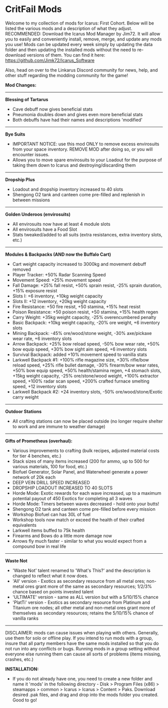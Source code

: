 # CritFail Mods

Welcome to my collection of mods for Icarus: First Cohort. Below will be listed the various mods and a description of what they adjust. RECOMMENDED: Download the Icarus Mod Manager by Jim72. It will allow you to easily and conveniently install, remove, merge, and update any mods you use! Mods can be updated every week simply by updating the data folder and then updating the installed mods without the need to re-download versions of them. You can find it here: https://github.com/Jimk72/Icarus_Software

Also, head on over to the Linkarus Discord community for news, help, and other stuff regarding the modding community for the game!

**Mod Changes:**

_______________________________________________________________________________________________________________________________________________________________________

**Blessing of Tartarus**
* Cave debuff now gives beneficial stats
* Pneumonia doubles down and gives even more beneficial stats
* Both debuffs have had their names and descriptions 'modified'
_______________________________________________________________________________________________________________________________________________________________________

**Bye Suits** 
* IMPORTANT NOTICE: use this mod ONLY to remove excess envirosuits from your space inventory. REMOVE MOD after doing so, or you will encounter issues.
* Allows you to move spare envirosuits to your Loadout for the purpose of taking them down to Icarus and destroying/discarding them
_______________________________________________________________________________________________________________________________________________________________________

**Dropship Plus**
* Loadout and dropship inventory increased to 40 slots
* Shengong O2 tank and canteen come pre-filled and replenish in between missions
_______________________________________________________________________________________________________________________________________________________________________

**Golden Underoos (envirosuits)**
* All envirosuits now have at least 4 module slots
* All envirosuits have a Food Slot
* Stats tweaked/added to all suits (extra resistances, extra inventory slots, etc.)
_______________________________________________________________________________________________________________________________________________________________________

**Modules & Backpacks (AND now the Buffalo Cart)**
* Cart weight capacity increased to 3000kg and movement debuff removed
* Player Tracker: +50% Radar Scanning Speed
* Movement Speed: +25% movement speed
* Fall Damage: +25% fall resist, +50% sprain resist, -25% sprain duration, +15% exposure resist
* Slots I: +6 inventory, +10kg weight capacity
* Slots II: +12 inventory, +20kg weight capacity
* Fire Resistance: +50 fire resist, +50 stamina, +15% heat resist
* Poison Resistance: +50 poison resist, +50 stamina, +15% health regen
* Carry Weight: +35kg weight capacity, -25% overencumbered penalty
* Basic Backpack: +10kg weight capacity, -20% ore weight, +6 inventory slots
* Mining Backpack: -45% ore/wood/stone weight, -30% axe/pickaxe wear rate, +6 inventory slots
* Arrow Backpack: +25% bow reload speed, -50% bow wear rate, +50% bow equip speed, +30% bow sight aim speed, +6 inventory slots
* Survival Backpack: added +10% movement speed to vanilla stats
* Larkwell Backpack #1: +100% rifle magazine size, +30% rifle/bow reload speed, +25% rifle bullet damage, -30% firearm/bow wear rates, +50% bow equip speed, +50% health/stamina regen, +4 stomach slots, +15kg weight capacity, -25% ore/stone/wood weight, +100% extractor speed, +100% radar scan speed, +200% crafted furnace smelting speed, +12 inventory slots
* Larkwell Backpack #2: +24 inventory slots, -50% ore/wood/stone/Exotic carry weight
_______________________________________________________________________________________________________________________________________________________________________

**Outdoor Stations**
* All crafting stations can now be placed outside (no longer require shelter to work and are immune to weather damage)
_______________________________________________________________________________________________________________________________________________________________________

**Gifts of Prometheus (overhaul):**
* Various improvements to crafting (bulk recipes, adjusted material costs for tier 4 benches, etc.)
* Stack sizes of many items increased (200 for ammo, up to 500 for various materials, 100 for food, etc.)
* Biofuel Generator, Solar Panel, and Waterwheel generate a power network of 20k each
* DEEP VEIN DRILL SPEED INCREASED
* DROPSHIP LOADOUT INCREASED TO 40 SLOTS
* Horde Mode: Exotic rewards for each wave increased, up to a maximum potential payout of 450 Exotics for completing all 3 waves
* Horde Mode: Timers between waves decreased - hold onto your butts!
* Shengong O2 tank and canteen come pre-filled before every mission
* Workshop Biofuel can has 30L of fuel
* Workshop tools now match or exceed the health of their crafted equivalents
* Larkwell items buffed to 75k health
* Firearms and Bows do a little more damage now
* Arrows fly much faster - similar to what you would expect from a compound bow in real life
_______________________________________________________________________________________________________________________________________________________________________

**Waste Not**
* 'Waste Not' talent renamed to 'What's This?' and the description is changed to reflect what it now does.
* 'All' version - Exotics as secondary resource from all metal ores; non-metal ores grant more of the same as secondary resources; 1/2/3% chance based on points invested talent
* 'ULTIMATE' version - same as ALL version but with a 5/10/15% chance
* 'PlatTi' version - Exotics as secondary resource from Platinum and Titanium ore nodes; all other metal and non-metal ores grant more of themselves as secondary resources; retains the 5/10/15% chance of vanilla ranks
_______________________________________________________________________________________________________________________________________________________________________

DISCLAIMER: mods can cause issues when playing with others. Generally, use them for solo or offline play. If you intend to run mods with a group, insure that all party members have the same mods installed so that you do not run into any conflicts or bugs. Running mods in a group setting without everyone else running them can cause all sorts of problems (items missing, crashes, etc.)

**INSTALLATION:**
* If you do not already have one, you need to create a new folder and name it 'mods' in the following directory - Disk > Program Files (x86) > steamapps > common > Icarus > Icarus > Content > Paks. Download desired .pak files, and drag and drop into the mods folder you created. Good to go!
